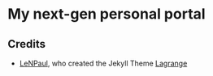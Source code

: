 # My next-gen personal portal

## Credits

- [LeNPaul](https://github.com/LeNPaul), who created the Jekyll Theme [Lagrange](https://github.com/LeNPaul/Lagrange)
